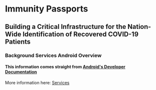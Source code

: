 # Immunity Passports
## Building a Critical Infrastructure for the Nation-Wide Identification of Recovered COVID-19 Patients

### Background Services Android Overview
#### This information comes straight from [Android's Developer Documentation](https://developer.android.com/docs) 
More information here: [Services](https://developer.android.com/guide/components/services)
